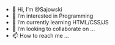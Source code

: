 - 👋 Hi, I’m @Sajowski
- 👀 I’m interested in Programming
- 🌱 I’m currently learning HTML/CSS/JS
- 💞️ I’m looking to collaborate on ...
- 📫 How to reach me ...

<!---
Sajowski/Sajowski is a ✨ special ✨ repository because its `README.md` (this file) appears on your GitHub profile.
You can click the Preview link to take a look at your changes.
--->
